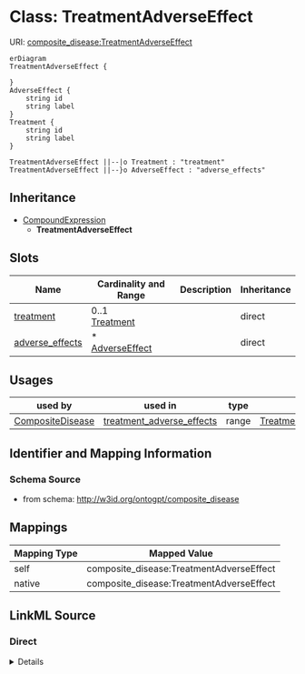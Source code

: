 

# Class: TreatmentAdverseEffect



URI: [composite_disease:TreatmentAdverseEffect](http://w3id.org/ontogpt/composite_disease/TreatmentAdverseEffect)



```mermaid
erDiagram
TreatmentAdverseEffect {

}
AdverseEffect {
    string id  
    string label  
}
Treatment {
    string id  
    string label  
}

TreatmentAdverseEffect ||--|o Treatment : "treatment"
TreatmentAdverseEffect ||--}o AdverseEffect : "adverse_effects"

```




## Inheritance
* [CompoundExpression](CompoundExpression.md)
    * **TreatmentAdverseEffect**



## Slots

| Name | Cardinality and Range | Description | Inheritance |
| ---  | --- | --- | --- |
| [treatment](treatment.md) | 0..1 <br/> [Treatment](Treatment.md) |  | direct |
| [adverse_effects](adverse_effects.md) | * <br/> [AdverseEffect](AdverseEffect.md) |  | direct |





## Usages

| used by | used in | type | used |
| ---  | --- | --- | --- |
| [CompositeDisease](CompositeDisease.md) | [treatment_adverse_effects](treatment_adverse_effects.md) | range | [TreatmentAdverseEffect](TreatmentAdverseEffect.md) |






## Identifier and Mapping Information







### Schema Source


* from schema: http://w3id.org/ontogpt/composite_disease





## Mappings

| Mapping Type | Mapped Value |
| ---  | ---  |
| self | composite_disease:TreatmentAdverseEffect |
| native | composite_disease:TreatmentAdverseEffect |





## LinkML Source

<!-- TODO: investigate https://stackoverflow.com/questions/37606292/how-to-create-tabbed-code-blocks-in-mkdocs-or-sphinx -->

### Direct

<details>
```yaml
name: TreatmentAdverseEffect
from_schema: http://w3id.org/ontogpt/composite_disease
is_a: CompoundExpression
attributes:
  treatment:
    name: treatment
    from_schema: http://w3id.org/ontogpt/composite_disease
    domain_of:
    - TreatmentMechanism
    - TreatmentAdverseEffect
    - TreatmentEfficacy
    range: Treatment
  adverse_effects:
    name: adverse_effects
    from_schema: http://w3id.org/ontogpt/composite_disease
    rank: 1000
    multivalued: true
    domain_of:
    - TreatmentAdverseEffect
    range: AdverseEffect

```
</details>

### Induced

<details>
```yaml
name: TreatmentAdverseEffect
from_schema: http://w3id.org/ontogpt/composite_disease
is_a: CompoundExpression
attributes:
  treatment:
    name: treatment
    from_schema: http://w3id.org/ontogpt/composite_disease
    alias: treatment
    owner: TreatmentAdverseEffect
    domain_of:
    - TreatmentMechanism
    - TreatmentAdverseEffect
    - TreatmentEfficacy
    range: Treatment
  adverse_effects:
    name: adverse_effects
    from_schema: http://w3id.org/ontogpt/composite_disease
    rank: 1000
    multivalued: true
    alias: adverse_effects
    owner: TreatmentAdverseEffect
    domain_of:
    - TreatmentAdverseEffect
    range: AdverseEffect

```
</details>